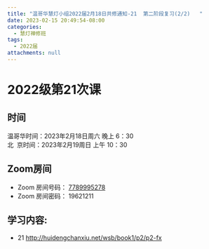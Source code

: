 ```yaml
---
title: "温哥华慧灯小组2022届2月18日共修通知-21  第二阶段复习(2/2)   "
date: 2023-02-15 20:49:54-08:00
categories:
  - 慧灯禅修班
tags:
  - 2022届
attachments: null
---
```

# 2022级第21次课

## 时间

温哥华时间：2023年2月18日周六 晚上 6：30\
北  京时间：2023年2月19周日 上午 10：30

## Zoom房间

* Zoom 房间号码： [7789995278](https://us02web.zoom.us/j/7789995278?pwd=VjZmbWJFY2k2K0E5RVB2cTNIQmhqUT09)
* Zoom 房间密码： 19621211

## 学习内容:

* 21 <http://huidengchanxiu.net/wsb/book1/p2/p2-fx>